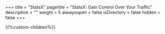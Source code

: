 +++
title = "StatsX"
pagetitle = "StatsX: Gain Control Over Your Traffic"
description = ""
weight = 5
alwaysopen = false
isDirectory = false
hidden = false
+++

{{%custom-children%}}

